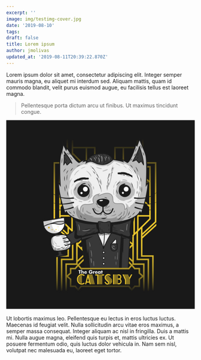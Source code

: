 ```yaml
---
excerpt: ''
image: img/testimg-cover.jpg
date: '2019-08-10'
tags:
draft: false
title: Lorem ipsum
author: jmolivas
updated_at: '2019-08-11T20:39:22.870Z'
---
```

Lorem ipsum dolor sit amet, consectetur adipiscing elit. Integer semper mauris magna, eu aliquet mi interdum sed. Aliquam mattis, quam id commodo blandit, velit purus euismod augue, eu facilisis tellus est laoreet magna. 

> Pellentesque porta dictum arcu ut finibus. Ut maximus tincidunt congue. 



![alt text](great-catsby.jpg)

Ut lobortis maximus leo. Pellentesque eu lectus in eros luctus luctus. Maecenas id feugiat velit. Nulla sollicitudin arcu vitae eros maximus, a semper massa consequat. Integer aliquam ac nisl in fringilla. Duis a mattis mi. Nulla augue magna, eleifend quis turpis et, mattis ultricies ex. Ut posuere fermentum odio, quis luctus dolor vehicula in. Nam sem nisl, volutpat nec malesuada eu, laoreet eget tortor.
